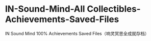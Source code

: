 # IN-Sound-Mind-All Collectibles-Achievements-Saved-Files
IN Sound Mind 100% Achievements Saved Files（响灵冥思全成就存档）
